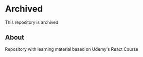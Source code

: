 # Archived

This repository is archived

## About

Repository with learning material based on Udemy's React Course
